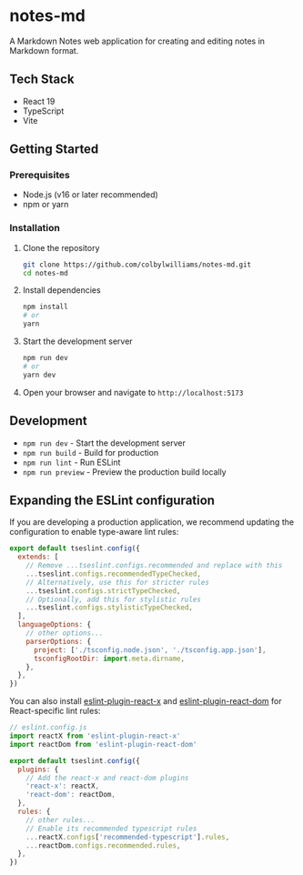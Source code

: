 # notes-md

A Markdown Notes web application for creating and editing notes in Markdown format.

## Tech Stack

- React 19
- TypeScript
- Vite

## Getting Started

### Prerequisites

- Node.js (v16 or later recommended)
- npm or yarn

### Installation

1. Clone the repository
   ```sh
   git clone https://github.com/colbylwilliams/notes-md.git
   cd notes-md
   ```

2. Install dependencies
   ```sh
   npm install
   # or
   yarn
   ```

3. Start the development server
   ```sh
   npm run dev
   # or
   yarn dev
   ```

4. Open your browser and navigate to `http://localhost:5173`

## Development

- `npm run dev` - Start the development server
- `npm run build` - Build for production
- `npm run lint` - Run ESLint
- `npm run preview` - Preview the production build locally

## Expanding the ESLint configuration

If you are developing a production application, we recommend updating the configuration to enable type-aware lint rules:

```js
export default tseslint.config({
  extends: [
    // Remove ...tseslint.configs.recommended and replace with this
    ...tseslint.configs.recommendedTypeChecked,
    // Alternatively, use this for stricter rules
    ...tseslint.configs.strictTypeChecked,
    // Optionally, add this for stylistic rules
    ...tseslint.configs.stylisticTypeChecked,
  ],
  languageOptions: {
    // other options...
    parserOptions: {
      project: ['./tsconfig.node.json', './tsconfig.app.json'],
      tsconfigRootDir: import.meta.dirname,
    },
  },
})
```

You can also install [eslint-plugin-react-x](https://github.com/Rel1cx/eslint-react/tree/main/packages/plugins/eslint-plugin-react-x) and [eslint-plugin-react-dom](https://github.com/Rel1cx/eslint-react/tree/main/packages/plugins/eslint-plugin-react-dom) for React-specific lint rules:

```js
// eslint.config.js
import reactX from 'eslint-plugin-react-x'
import reactDom from 'eslint-plugin-react-dom'

export default tseslint.config({
  plugins: {
    // Add the react-x and react-dom plugins
    'react-x': reactX,
    'react-dom': reactDom,
  },
  rules: {
    // other rules...
    // Enable its recommended typescript rules
    ...reactX.configs['recommended-typescript'].rules,
    ...reactDom.configs.recommended.rules,
  },
})
```
